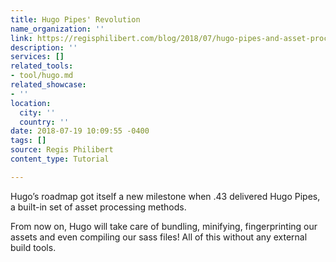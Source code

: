 ```yaml
---
title: Hugo Pipes' Revolution
name_organization: ''
link: https://regisphilibert.com/blog/2018/07/hugo-pipes-and-asset-processing-pipeline/
description: ''
services: []
related_tools:
- tool/hugo.md
related_showcase:
- ''
location:
  city: ''
  country: ''
date: 2018-07-19 10:09:55 -0400
tags: []
source: Regis Philibert
content_type: Tutorial

---
```

Hugo’s roadmap got itself a new milestone when .43 delivered Hugo Pipes, a built-in set of asset processing methods.

From now on, Hugo will take care of bundling, minifying, fingerprinting our assets and even compiling our sass files! All of this without any external build tools.